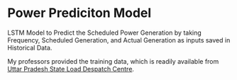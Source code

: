 # Power Prediciton Model
 LSTM Model to Predict the Scheduled Power Generation by taking Frequency, Scheduled Generation, and Actual Generation as inputs saved in Historical Data.
 
 My professors provided the training data, which is readily available from [Uttar Pradesh State Load Despatch Centre](https://www.upsldc.org/real-time-data).
